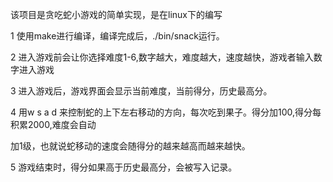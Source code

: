 
该项目是贪吃蛇小游戏的简单实现，是在linux下的编写

1 使用make进行编译，编译完成后，./bin/snack运行。

2 进入游戏前会让你选择难度1-6,数字越大，难度越大，速度越快，游戏者输入数字进入游戏

3 进入游戏后，游戏界面会显示当前难度，当前得分，历史最高分。

4 用w s a d 来控制蛇的上下左右移动的方向，每次吃到果子。得分加100,得分每积累2000,难度会自动

加1级，也就说蛇移动的速度会随得分的越来越高而越来越快。

5 游戏结束时，得分如果高于历史最高分，会被写入记录。 
